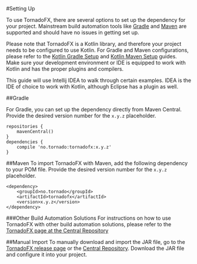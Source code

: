 #Setting Up

To use TornadoFX, there are several options to set up the dependency for your project. Mainstream build automation tools like [Gradle](http://gradle.org/) and [Maven](https://maven.apache.org/) are supported and should have no issues in getting set up. 

Please note that TornadoFX is a Kotlin library, and therefore your project needs to be configured to use Kotlin. For Gradle and Maven configurations, please refer to the [Kotlin Gradle Setup](https://kotlinlang.org/docs/reference/using-gradle.html) and [Kotlin Maven Setup](https://kotlinlang.org/docs/reference/using-maven.html) guides. Make sure your development environment or IDE is equipped to work with Kotlin and has the proper plugins and compilers.

This guide will use Intellij IDEA to walk through certain examples. IDEA is the IDE of choice to work with Kotlin, although Eclipse has a plugin as well.

##Gradle

For Gradle, you can set up the dependency directly from Maven Central. Provide the desired version number for the  `x.y.z` placeholder.

```
repositories {
    mavenCentral() 
}
dependencies { 
    compile 'no.tornado:tornadofx:x.y.z'
}
```

##Maven
To import TornadoFX with Maven, add the following dependency to your POM file. Provide the desired version number for the  `x.y.z` placeholder.

```
<dependency>
    <groupId>no.tornado</groupId>
    <artifactId>tornadofx</artifactId>
    <version>x.y.z</version>
</dependency>
```

###Other Build Automation Solutions
For instructions on how to use TornadoFX with other build automation solutions, please refer to the [TornadoFX page at the Central Repository](http://search.maven.org/#search%7Cgav%7C1%7Cg%3A%22no.tornado%22%20AND%20a%3A%22tornadofx%22)

##Manual Import
To manually download and import the JAR file, go to the [TornadoFX release page](https://github.com/edvin/tornadofx/releases) or the [Central Repository](search.maven.org). Download the JAR file and configure it into your project. 


